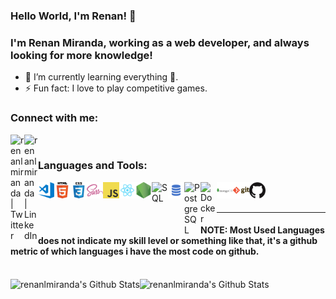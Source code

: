 ### Hello World, I'm Renan! 👋

### I'm Renan Miranda, working as a web developer, and always looking for more knowledge!
- 🌱 I’m currently learning everything 🤣.
- ⚡ Fun fact: I love to play competitive games.

### Connect with me:

<a href="https://twitter.com/_renness" target="_blank">
  <img align="left" alt="renanlmiranda | Twitter" width="22px" src="https://cdn.jsdelivr.net/npm/simple-icons@v3/icons/twitter.svg" />
</a>
<a href="https://linkedin.com/in/renanlmiranda" target="_blank">
  <img align="left" alt="renanlmiranda | LinkedIn" width="22px" src="https://cdn.jsdelivr.net/npm/simple-icons@v3/icons/linkedin.svg" />
</a>


<br />

### Languages and Tools:

<img align="left" alt="Visual Studio Code" width="26px" src="https://raw.githubusercontent.com/github/explore/80688e429a7d4ef2fca1e82350fe8e3517d3494d/topics/visual-studio-code/visual-studio-code.png" />
<img align="left" alt="HTML5" width="26px" src="https://raw.githubusercontent.com/github/explore/80688e429a7d4ef2fca1e82350fe8e3517d3494d/topics/html/html.png" />
<img align="left" alt="CSS3" width="26px" src="https://raw.githubusercontent.com/github/explore/80688e429a7d4ef2fca1e82350fe8e3517d3494d/topics/css/css.png" />
<img align="left" alt="Sass" width="26px" src="https://raw.githubusercontent.com/github/explore/80688e429a7d4ef2fca1e82350fe8e3517d3494d/topics/sass/sass.png" />
<img align="left" alt="JavaScript" width="26px" src="https://raw.githubusercontent.com/github/explore/80688e429a7d4ef2fca1e82350fe8e3517d3494d/topics/javascript/javascript.png" />
<img align="left" alt="React" width="26px" src="https://raw.githubusercontent.com/github/explore/80688e429a7d4ef2fca1e82350fe8e3517d3494d/topics/react/react.png" />
<img align="left" alt="Node.js" width="26px" src="https://raw.githubusercontent.com/github/explore/80688e429a7d4ef2fca1e82350fe8e3517d3494d/topics/nodejs/nodejs.png" />
<img align="left" alt="SQL" width="26px" src="https://cdn.iconscout.com/icon/free/png-512/typescript-1174965.png" />
<img align="left" alt="SQL" width="26px" src="https://raw.githubusercontent.com/github/explore/80688e429a7d4ef2fca1e82350fe8e3517d3494d/topics/sql/sql.png" />
<img align="left" alt="PostgreSQL" width="26px" src="https://img2.gratispng.com/20180421/lkw/kisspng-postgresql-database-logo-computer-icons-replicatio-software-developer-5adbf4c2ceb373.0739840815243644828467.jpg" />
<img align="left" alt="Docker" width="26px" src="https://www.pngfind.com/pngs/m/255-2553250_icon-docker-notext-color-docker-icon-png-transparent.png" />
<img align="left" alt="MongoDB" width="26px" src="https://raw.githubusercontent.com/github/explore/80688e429a7d4ef2fca1e82350fe8e3517d3494d/topics/mongodb/mongodb.png" />
<img align="left" alt="Git" width="26px" src="https://raw.githubusercontent.com/github/explore/80688e429a7d4ef2fca1e82350fe8e3517d3494d/topics/git/git.png" />
<img align="left" alt="GitHub" width="26px" src="https://raw.githubusercontent.com/github/explore/78df643247d429f6cc873026c0622819ad797942/topics/github/github.png" />

<br />
<br />

---

#### NOTE: Most Used Languages does not indicate my skill level or something like that, it's a github metric of which languages i have the most code on github.

<br />

<img align="left" alt="renanlmiranda's Github Stats" src="https://github-readme-stats.vercel.app/api?username=renanlmiranda&show_icons=true&theme=radical&count_private=true&hide_border=true" />
<img align="left" alt="renanlmiranda's Github Stats" src= "https://github-readme-stats.vercel.app/api/top-langs/?username=renanlmiranda&theme=radical"/>



